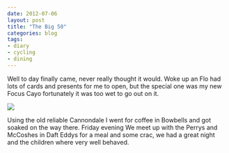 ```yaml
---
date: 2012-07-06
layout: post
title: "The Big 50"
categories: blog 
tags:
- diary
- cycling
- dining
---
```


Well to day finally came, never really thought it would. Woke up an Flo had lots of cards and presents for me to open, but the special one was my new Focus Cayo fortunately it was too wet to go out on it.

![](/images/2012/cayo/40D_6567.jpg)

Using the old reliable Cannondale I went for coffee in Bowbells and got soaked on the way there.
Friday evening We meet up with the Perrys and McCoshes in Daft Eddys for a meal and some crac, we had a great night and the children where very well behaved.
